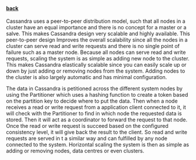 #### [back](admin_main.md)


Cassandra uses a peer-to-peer distribution model, such that all nodes in a cluster have an equal importance and there is no concept for a master or a salve. This makes Cassandra design very scalable and highly available. This peer-to-peer design Improves the overall scalability since all the nodes in a cluster can serve read and write requests and there is no single point of failure such as a master node.  Because all nodes can serve read and write requests, scaling the system is as simple as adding new node to the cluster. This makes Cassandra elastically scalable since you can easily scale up or down by just adding or removing nodes from the system.  Adding nodes to the cluster is also largely automatic and has minimal configuration.  

The data in Cassandra is petitioned across the different system nodes by using the Partitioner which uses a hashing function to create a token based on the partition key to decide where to put the data. Then when a node receives a read or write request from a application client connected to it, it will check with the Partitioner to find in which node the requested data is stored. Then it will act as a coordinator to forward the request to that node. Once the read or write request is succeed based on the configured consistency level, it will give back the result to the client. So read and write requests are served in t a similar way and can fulfilled by any node connected to the system. Horizontal scaling the system is then as simple as adding or removing nodes, data centres or even clusters. 
